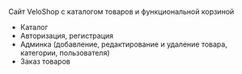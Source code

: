 Сайт VeloShop с каталогом товаров и функциональной корзиной
- Каталог
- Авторизация, регистрация
- Админка (добавление, редактирование и удаление товара, категории, пользователя)
- Заказ товаров